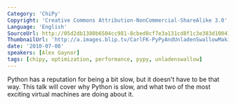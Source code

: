 ```yaml
---
Category: 'ChiPy'
Copyright: 'Creative Commons Attribution-NonCommercial-ShareAlike 3.0'
Language: 'English'
SourceUrl: http://05d2db1380b6504cc981-8cbed8cf7e3a131cd8f1c3e383d10041.r93.cf2.rackcdn.com/chipy/573_pypy-and-unladen-swallow-making-your-python-fast.flv
ThumbnailUrl: 'http://a.images.blip.tv/CarlFK-PyPyAndUnladenSwallowMakingYourPythonFast798.png'
date: '2010-07-08'
speakers: [Alex Gaynor]
tags: [chipy, optimization, performance, pypy, unladenswallow]
---
```

Python has a reputation for being a bit slow, but it doesn't have to be that
way. This talk will cover why Python is slow, and what two of the most
exciting virtual machines are doing about it.

